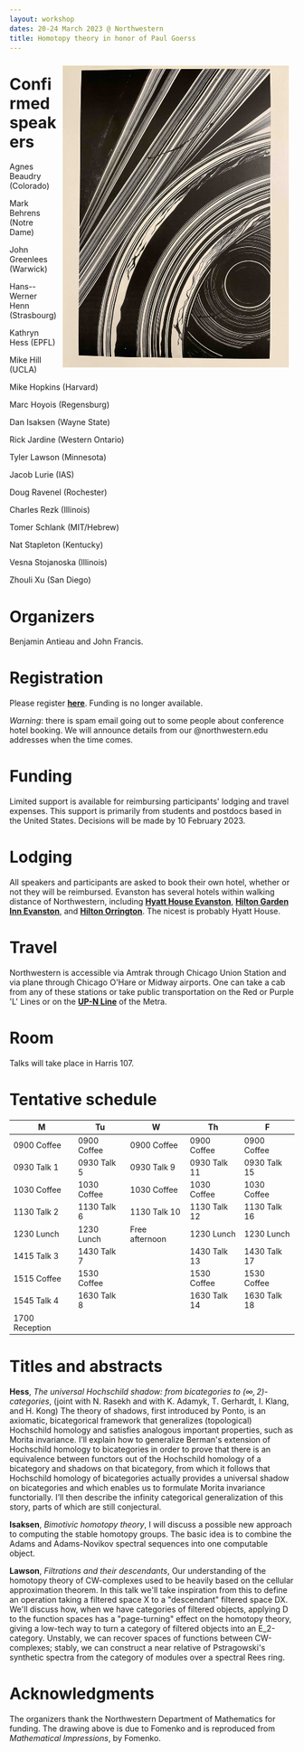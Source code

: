 ```yaml
---
layout: workshop
dates: 20-24 March 2023 @ Northwestern
title: Homotopy theory in honor of Paul Goerss
---
```

<div style="display:none">
$
\newcommand\A{\mathrm{A}}
\newcommand\C{\mathrm{C}}
\newcommand\D{\mathrm{D}}
\newcommand\E{\mathrm{E}}
\newcommand\F{\mathrm{F}}
\newcommand\G{\mathrm{G}}
\newcommand\H{\mathrm{H}}
\newcommand\h{\mathrm{h}}
\newcommand\K{\mathrm{K}}
\newcommand\L{\mathrm{L}}
\newcommand\M{\mathrm{M}}
\newcommand\t{\mathrm{t}}
\newcommand{\bA}{\mathbf{A}}
\newcommand{\bG}{\mathbf{G}}
\newcommand{\bH}{\mathbf{H}}
\newcommand{\bT}{\mathbf{T}}
\newcommand{\bW}{\mathbf{W}}
\newcommand{\Gm}{\bG_m}
\newcommand\Ascr{\mathcal{A}}
\newcommand\Cscr{\mathcal{C}}
\newcommand\Dscr{\mathcal{D}}
\newcommand\Escr{\mathcal{E}}
\newcommand\Kscr{\mathcal{K}}
\newcommand\Lscr{\mathcal{L}}
\newcommand\Oscr{\mathcal{O}}
\newcommand\Perfscr{\mathcal{P}\mathrm{erf}}
\newcommand\Acscr{\mathcal{A}\mathrm{c}}
\newcommand\heart{\heartsuit}
\newcommand\cn{\mathrm{cn}}
\newcommand\op{\mathrm{op}}
\newcommand\gr{\mathrm{gr}}
\newcommand\Gr{\mathrm{Gr}}
\newcommand\fil{\mathrm{fil}}
\newcommand\Ho{\mathrm{Ho}}
\newcommand\dR{\mathrm{dR}}
\newcommand\HH{\mathrm{HH}}
\newcommand\HC{\mathrm{HC}}
\newcommand\HP{\mathrm{HP}}
\newcommand\TC{\mathrm{TC}}
\newcommand\TP{\mathrm{TP}}
\newcommand{\bMap}{\mathbf{Map}}
\newcommand{\End}{\mathrm{End}}
\newcommand{\Mod}{\mathrm{Mod}}
\newcommand{\coMod}{\mathrm{coMod}}
\newcommand{\Fun}{\mathrm{Fun}}
\newcommand{\bMap}{\mathbf{Map}}
\newcommand\bE{\mathbf{E}}
\newcommand\bZ{\mathbf{Z}}
\newcommand\bAM{\mathbf{AM}}
\newcommand\bLM{\mathbf{LM}}
\newcommand\Spec{\mathrm{Spec}}
\newcommand\CAlg{\mathrm{CAlg}}
\newcommand\aCAlg{\mathfrak{a}\CAlg}
\newcommand\dCAlg{\mathfrak{d}\CAlg}
$
</div>


<img style="float: right; padding: 10px" width="400" src="../assets/jpg/fomenko-26.jpg">

# Confirmed speakers

Agnes Beaudry (Colorado)

Mark Behrens (Notre Dame)

John Greenlees (Warwick)

Hans--Werner Henn (Strasbourg)

Kathryn Hess (EPFL)

Mike Hill (UCLA)

Mike Hopkins (Harvard)

Marc Hoyois (Regensburg)

Dan Isaksen (Wayne State)

Rick Jardine (Western Ontario)

Tyler Lawson (Minnesota)

Jacob Lurie (IAS)

Doug Ravenel (Rochester)    

Charles Rezk (Illinois)

Tomer Schlank (MIT/Hebrew)

Nat Stapleton (Kentucky)

Vesna Stojanoska (Illinois)

Zhouli Xu (San Diego)

# Organizers

Benjamin Antieau and John Francis.

# Registration

Please register **[here](https://sites.math.northwestern.edu/homotopy-theory-registration/)**.
Funding is no longer available.

*Warning*: there is spam email going out to some people about conference hotel booking. 
We will announce details from our @northwestern.edu addresses when the time comes.

# Funding

Limited support is available for reimbursing participants' lodging and travel expenses.
This support is primarily from students and postdocs based in the United States.
Decisions will be made by 10 February 2023.

# Lodging

All speakers and participants are asked to book their own hotel, whether or not they will be
reimbursed.
Evanston has several hotels within walking distance of Northwestern, including
**[Hyatt House Evanston](https://www.hyatt.com/en-US/hotel/illinois/hyatt-house-chicago-evanston/chixe?src=corp_lclb_gmb_seo_chixe)**,
**[Hilton Garden Inn Evanston](https://www.hilton.com/en/hotels/ordevgi-hilton-garden-inn-chicago-north-shore-evanston/)**, and
**[Hilton Orrington](https://www.hilton.com/en/hotels/ordoehf-hilton-orrington-evanston/)**.
The nicest is probably Hyatt House.

# Travel

Northwestern is accessible via Amtrak through Chicago Union Station and via plane through Chicago O'Hare or
Midway airports. One can take a cab from any of these stations or take public transportation on the Red or
Purple 'L' Lines or on the **[UP-N
Line](https://ridertools.metrarail.com/maps-schedules/train-lines/UP-N)** of the Metra.

# Room

Talks will take place in Harris 107.

# Tentative schedule

|M|Tu|W|Th|F|
|-|--|-|--|-|
|0900 Coffee|0900 Coffee|0900 Coffee|0900 Coffee|0900 Coffee|
|0930 Talk 1|0930 Talk 5|0930 Talk 9|0930 Talk 11|0930 Talk 15|
|1030 Coffee|1030 Coffee|1030 Coffee|1030 Coffee|1030 Coffee|
|1130 Talk 2|1130 Talk 6|1130 Talk 10|1130 Talk 12|1130 Talk 16|
|1230 Lunch|1230 Lunch|Free afternoon|1230 Lunch|1230 Lunch|
|1415 Talk 3|1430 Talk 7||1430 Talk 13|1430 Talk 17|
|1515 Coffee|1530 Coffee||1530 Coffee|1530 Coffee|
|1545 Talk 4|1630 Talk 8||1630 Talk 14|1630 Talk 18|
|1700 Reception|

# Titles and abstracts

**Hess**, _The universal Hochschild shadow: from bicategories to $(\infty, 2)$-categories_, (joint with N. Rasekh and with K. Adamyk, T. Gerhardt, I. Klang, and H. Kong)
The theory of shadows, first introduced by Ponto, is an axiomatic, bicategorical framework that generalizes (topological) Hochschild homology and satisfies analogous important properties, such as Morita invariance. I’ll explain how to generalize Berman's extension of Hochschild homology to bicategories in order to prove that there is an equivalence between functors out of the Hochschild homology of a bicategory and shadows on that bicategory, from which it follows that Hochschild homology of bicategories actually provides a universal shadow on bicategories and which enables us to formulate Morita invariance functorially. I’ll then describe the infinity categorical generalization of this story, parts of which are still conjectural.

**Isaksen**, _Bimotivic homotopy theory_, I will discuss a possible new approach to computing the stable homotopy groups.  The basic idea is to combine the Adams and Adams-Novikov spectral sequences into one computable object.

**Lawson**, _Filtrations and their descendants_,
Our understanding of the homotopy theory of CW-complexes used to be heavily based on the cellular approximation theorem. In this talk we'll take inspiration from this to define an operation taking a filtered space X to a "descendant" filtered space DX. We'll discuss how, when we have categories of filtered objects, applying D to the function spaces has a "page-turning" effect on the homotopy theory, giving a low-tech way to turn a category of filtered objects into an E_2-category. Unstably, we can recover spaces of functions between CW-complexes; stably, we can construct a near relative of Pstragowski's synthetic spectra from the category of modules over a spectral Rees ring.




# Acknowledgments

The organizers thank the Northwestern Department of Mathematics for funding.
The drawing above is due to Fomenko and is reproduced from *Mathematical
Impressions*, by Fomenko.
